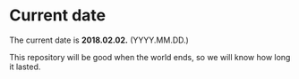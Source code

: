 # Current date

The current date is **2018.02.02.** (YYYY.MM.DD.)

This repository will be good when the world ends, so we will know how long it lasted.